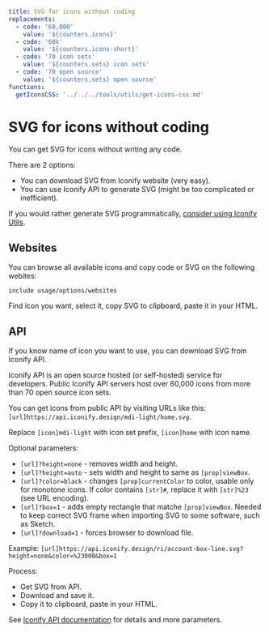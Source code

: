 ```yaml
title: SVG for icons without coding
replacements:
  - code: '60,000'
    value: '${counters.icons}'
  - code: '60k'
    value: '${counters.icons-short}'
  - code: '70 icon sets'
    value: '${counters.sets} icon sets'
  - code: '70 open source'
    value: '${counters.sets} open source'
functions:
  getIconsCSS: '../../../tools/utils/get-icons-css.md'
```

# SVG for icons without coding

You can get SVG for icons without writing any code.

There are 2 options:

- You can download SVG from Iconify website (very easy).
- You can use Iconify API to generate SVG (might be too complicated or inefficient).

If you would rather generate SVG programmatically, [consider using Iconify Utils](../utils/index.md).

## Websites

You can browse all available icons and copy code or SVG on the following webites:

`include usage/options/websites`

Find icon you want, select it, copy SVG to clipboard, paste it in your HTML.

## API

If you know name of icon you want to use, you can download SVG from Iconify API.

Iconify API is an open source hosted (or self-hosted) service for developers. Public Iconify API servers host over 60,000 icons from more than 70 open source icon sets.

You can get icons from public API by visiting URLs like this: `[url]https://api.iconify.design/mdi-light/home.svg`.

Replace `[icon]mdi-light` with icon set prefix, `[icon]home` with icon name.

Optional parameters:

- `[url]?height=none` - removes width and height.
- `[url]?height=auto` - sets width and height to same as `[prop]viewBox`.
- `[url]?color=black` - changes `[prop]currentColor` to color, usable only for monotone icons. If color contains `[str]#`, replace it with `[str]%23` (see URL encoding).
- `[url]?box=1` - adds empty rectangle that matche `[prop]viewBox`. Needed to keep correct SVG frame when importing SVG to some software, such as Sketch.
- `[url]?download=1` - forces browser to download file.

Example: `[url]https://api.iconify.design/ri/account-box-line.svg?height=none&color=%23000&box=1`

Process:

- Get SVG from API.
- Download and save it.
- Copy it to clipboard, paste in your HTML.

See [Iconify API documentation](../../../api/svg.md) for details and more parameters.
